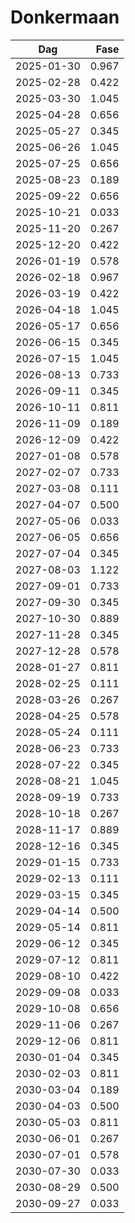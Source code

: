 # Donkermaan

Dag        | Fase
-----------|------:
2025-01-30 |  0.967
2025-02-28 |  0.422
2025-03-30 |  1.045
2025-04-28 |  0.656
2025-05-27 |  0.345
2025-06-26 |  1.045
2025-07-25 |  0.656
2025-08-23 |  0.189
2025-09-22 |  0.656
2025-10-21 |  0.033
2025-11-20 |  0.267
2025-12-20 |  0.422
2026-01-19 |  0.578
2026-02-18 |  0.967
2026-03-19 |  0.422
2026-04-18 |  1.045
2026-05-17 |  0.656
2026-06-15 |  0.345
2026-07-15 |  1.045
2026-08-13 |  0.733
2026-09-11 |  0.345
2026-10-11 |  0.811
2026-11-09 |  0.189
2026-12-09 |  0.422
2027-01-08 |  0.578
2027-02-07 |  0.733
2027-03-08 |  0.111
2027-04-07 |  0.500
2027-05-06 |  0.033
2027-06-05 |  0.656
2027-07-04 |  0.345
2027-08-03 |  1.122
2027-09-01 |  0.733
2027-09-30 |  0.345
2027-10-30 |  0.889
2027-11-28 |  0.345
2027-12-28 |  0.578
2028-01-27 |  0.811
2028-02-25 |  0.111
2028-03-26 |  0.267
2028-04-25 |  0.578
2028-05-24 |  0.111
2028-06-23 |  0.733
2028-07-22 |  0.345
2028-08-21 |  1.045
2028-09-19 |  0.733
2028-10-18 |  0.267
2028-11-17 |  0.889
2028-12-16 |  0.345
2029-01-15 |  0.733
2029-02-13 |  0.111
2029-03-15 |  0.345
2029-04-14 |  0.500
2029-05-14 |  0.811
2029-06-12 |  0.345
2029-07-12 |  0.811
2029-08-10 |  0.422
2029-09-08 |  0.033
2029-10-08 |  0.656
2029-11-06 |  0.267
2029-12-06 |  0.811
2030-01-04 |  0.345
2030-02-03 |  0.811
2030-03-04 |  0.189
2030-04-03 |  0.500
2030-05-03 |  0.811
2030-06-01 |  0.267
2030-07-01 |  0.578
2030-07-30 |  0.033
2030-08-29 |  0.500
2030-09-27 |  0.033
